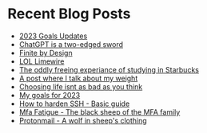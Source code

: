 # Recent Blog Posts

<!-- BLOG-POST-LIST:START -->
- [2023 Goals Updates](https://eddiequinn.xyz/posts/2023/feb/2023-goals-updates/)
- [ChatGPT is a two-edged sword](https://eddiequinn.xyz/posts/2023/jan/gpt3-the-best-teacher-you-never-had/)
- [Finite by Design](https://eddiequinn.xyz/posts/2023/jan/finite-by-design/)
- [LOL Limewire](https://eddiequinn.xyz/posts/2023/jan/lol-limewire/)
- [The oddly freeing experiance of studying in Starbucks](https://eddiequinn.xyz/posts/2023/jan/studying-in-starbucks/)
- [A post where I talk about my weight](https://eddiequinn.xyz/posts/2023/jan/a-post-where-i-talk-about-my-weight/)
- [Choosing life isnt as bad as you think](https://eddiequinn.xyz/posts/2023/jan/choose-life/)
- [My goals for 2023](https://eddiequinn.xyz/posts/2023/jan/2023-goals/)
- [How to harden SSH - Basic guide](https://eddiequinn.xyz/posts/2022/harden_ssh/)
- [Mfa Fatigue - The black sheep of the MFA family](https://eddiequinn.xyz/posts/2022/mfa-fatigue/)
- [Protonmail - A wolf in sheep&#39;s clothing](https://eddiequinn.xyz/posts/2022/protonmail_wolfinsheepsclothing/)
<!-- BLOG-POST-LIST:END -->